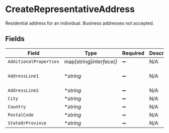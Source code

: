 # CreateRepresentativeAddress

Residential address for an individual. Business addresses not accepted.


## Fields

| Field                    | Type                     | Required                 | Description              | Example                  |
| ------------------------ | ------------------------ | ------------------------ | ------------------------ | ------------------------ |
| `AdditionalProperties`   | map[string]*interface{}* | :heavy_minus_sign:       | N/A                      |                          |
| `AddressLine1`           | **string*                | :heavy_minus_sign:       | N/A                      | 123 Main Street          |
| `AddressLine2`           | **string*                | :heavy_minus_sign:       | N/A                      | Apt 302                  |
| `City`                   | **string*                | :heavy_minus_sign:       | N/A                      | Boulder                  |
| `Country`                | **string*                | :heavy_minus_sign:       | N/A                      | US                       |
| `PostalCode`             | **string*                | :heavy_minus_sign:       | N/A                      | 80301                    |
| `StateOrProvince`        | **string*                | :heavy_minus_sign:       | N/A                      | CO                       |